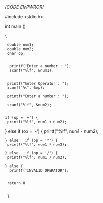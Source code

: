 /*CODE EMPWROR*/

#include <stdio.h>


int main ()

{

     double num1;
     double num2;
     char op;


      printf("Enter a number : ");
      scanf("%lf", &num1);

     
     printf("Enter Operator : ");
     scanf("%c", &op);

     printf("Enter a number : ");

     scanf("%lf", &num2);


    if (op = '+') {
     printf("%lf", num1 + num2);


   } else   if (op = '-') {
     printf("%lf", num1 - num2);


    } else   if (op = '*') {
     printf("%lf", num1 * num2);

    } else   if (op = '/') {
     printf("%lf", num1 / num2);

    } else {
      printf("INVALID OPERATOR");


     return 0;


     }
